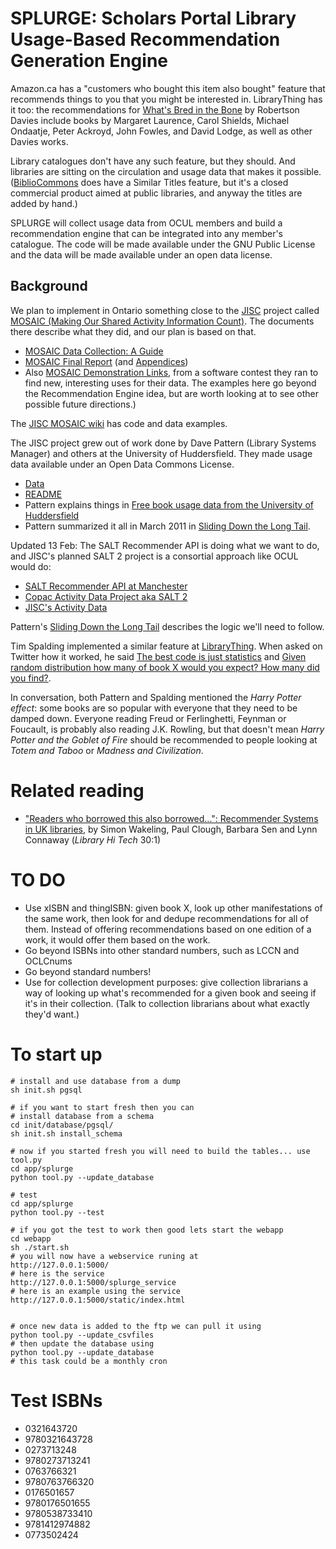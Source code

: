 # SPLURGE: Scholars Portal Library Usage-Based Recommendation Generation Engine

Amazon.ca has a "customers who bought this item also bought" feature that recommends things to you that you might be interested in.  LibraryThing has it too: the recommendations for [What's Bred in the Bone](https://www.librarything.com/work/4872560) by Robertson Davies include books by Margaret Laurence, Carol Shields, Michael Ondaatje, Peter Ackroyd, John Fowles, and David Lodge, as well as other Davies works.

Library catalogues don't have any such feature, but they should. And libraries are sitting on the circulation and usage data that makes it possible.  ([BiblioCommons](http://www.bibliocommons.com/) does have a Similar Titles feature, but it's a closed commercial product aimed at public libraries, and anyway the titles are added by hand.)

SPLURGE will collect usage data from OCUL members and build a recommendation engine that can be integrated into any member's catalogue.  The code will be made available under the GNU Public License and the data will be made available under an open data license.

## Background

We plan to implement in Ontario something close to the [JISC](http://www.jisc.ac.uk/) project called [MOSAIC (Making Our Shared Activity Information Count)](http://sero.co.uk/jisc-mosaic-documents.html). The documents there describe what they did, and our plan is based on that.

* [MOSAIC Data Collection: A Guide](http://sero.co.uk/assets/090514%20MOSAIC%20data%20collection%20-%20A%20guide%20v01.pdf)
* [MOSAIC Final Report](http://sero.co.uk/mosaic/100322_MOSAIC_Final_Report_v7_FINAL.pdf) (and [Appendices](http://sero.co.uk/mosaic/100212%20MOSAIC%20Final%20Report%20Appendices%20FINAL.pdf))
* Also [MOSAIC Demonstration Links](http://sero.co.uk/mosaic/091012-MOSAIC-Demonstration-Links.doc), from a software contest they ran to find new, interesting uses for their data. The examples here go beyond 
the Recommendation Engine idea, but are worth looking at to see other 
possible future directions.)

The [JISC MOSAIC wiki](http://library.hud.ac.uk/wikis/mosaic/index.php/Main_Page) has code and data examples.

The JISC project grew out of work done by Dave Pattern (Library Systems Manager) and others at the University of Huddersfield. They made usage data available under an Open Data Commons License.

* [Data](http://library.hud.ac.uk/data/usagedata/)
* [README](http://library.hud.ac.uk/data/usagedata/_readme.html)
* Pattern explains things in [Free book usage data from the University of Huddersfield](http://www.daveyp.com/blog/archives/528)
* Pattern summarized it all in March 2011 in [Sliding Down the Long Tail](http://www.daveyp.com/blog/archives/1453).

Updated 13 Feb: The SALT Recommender API is doing what we want to do, and JISC's planned SALT 2 project is a consortial approach like OCUL would do:

* [SALT Recommender API at Manchester](https://salt11.wordpress.com/salt-recommender-api/)
* [Copac Activity Data Project aka SALT 2](http://copac.ac.uk/innovations/activity-data/)
* [JISC's Activity Data](http://www.activitydata.org/)

Pattern's [Sliding Down the Long Tail](http://www.daveyp.com/blog/archives/1453) describes the logic we'll need to follow.

Tim Spalding implemented a similar feature at [LibraryThing](http://librarything.com/). When asked on Twitter how it worked, he said [The best code is just statistics](https://mobile.twitter.com/librarythingtim/status/126478695828434944) and [Given random distribution how many of book X would you expect? How many did you find?](https://mobile.twitter.com/librarythingtim/status/126480811817046016).

In conversation, both Pattern and Spalding mentioned the _Harry Potter effect_: some books are so popular with everyone that they need to be damped down.  Everyone reading Freud or Ferlinghetti, Feynman or Foucault, is probably also reading J.K. Rowling, but that doesn't mean _Harry Potter and the Goblet of Fire_ should be recommended to people looking at _Totem and Taboo_ or _Madness and Civilization_.

# Related reading

* ["Readers who borrowed this also borrowed...": Recommender Systems in UK libraries](http://www.emeraldinsight.com/journals.htm?issn=0737-8831&volume=30&issue=1&articleid=17014513&show=abstract), by Simon Wakeling, Paul Clough, Barbara Sen and Lynn Connaway (_Library Hi Tech_ 30:1)

# TO DO

* Use xISBN and thingISBN: given book X, look up other manifestations of the same work, then look for and dedupe recommendations for all of them. Instead of offering recommendations based on one edition of a work, it would offer them based on the work.
* Go beyond ISBNs into other standard numbers, such as LCCN and OCLCnums
* Go beyond standard numbers!
* Use for collection development purposes: give collection librarians a way of looking up what's recommended for a given book and seeing if it's in their collection. (Talk to collection librarians about what exactly they'd want.)

# To start up

    # install and use database from a dump
    sh init.sh pgsql
    
    # if you want to start fresh then you can
    # install database from a schema 
    cd init/database/pgsql/
    sh init.sh install_schema
    
    # now if you started fresh you will need to build the tables... use tool.py
    cd app/splurge
    python tool.py --update_database
    
    # test
    cd app/splurge
    python tool.py --test
    
    # if you got the test to work then good lets start the webapp
    cd webapp
    sh ./start.sh
    # you will now have a webservice runing at
    http://127.0.0.1:5000/
    # here is the service
    http://127.0.0.1:5000/splurge_service
    # here is an example using the service
    http://127.0.0.1:5000/static/index.html
    
    
    # once new data is added to the ftp we can pull it using
    python tool.py --update_csvfiles
    # then update the database using
    python tool.py --update_database
    # this task could be a monthly cron
    

# Test ISBNs

* 0321643720      
* 9780321643728   
* 0273713248      
* 9780273713241   
* 0763766321      
* 9780763766320   
* 0176501657      
* 9780176501655   
* 9780538733410   
* 9781412974882   
* 0773502424


